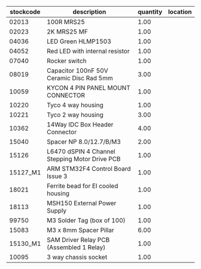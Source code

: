 |stockcode|description|quantity|location|
|---------|-----------|--------|--------|
|02013|100R MRS25|1.00||
|02023|2K MRS25 MF|1.00||
|04036|LED Green HLMP1503|1.00||
|04052|Red LED with internal resistor|1.00||
|07040|Rocker switch|1.00||
|08019|Capacitor 100nF 50V Ceramic Disc Rad 5mm|3.00||
|10059|KYCON 4 PIN PANEL MOUNT CONNECTOR|1.00||
|10220|Tyco 4 way housing|1.00||
|10221|Tyco 2 way housing|3.00||
|10362|14Way IDC Box Header Connector|4.00||
|15040|Spacer NP 8.0/12.7/B/M3|2.00||
|15126|L6470 dSPIN 4 Channel Stepping Motor Drive PCB|1.00||
|15127_M1|ARM STM32F4 Control Board Issue 3|1.00||
|18021|Ferrite bead for EI cooled housing|1.00||
|18113|MSH150 External Power Supply|1.00||
|99750|M3 Solder Tag (box of 100)|1.00||
|15083|M3 x 8mm Spacer Pillar|6.00||
|15130_M1|SAM Driver Relay PCB (Assembled 1 Relay)|1.00||
|10095|3 way chassis socket|1.00||
